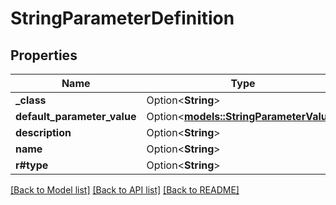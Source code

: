 # StringParameterDefinition

## Properties

Name | Type | Description | Notes
------------ | ------------- | ------------- | -------------
**_class** | Option<**String**> |  | [optional]
**default_parameter_value** | Option<[**models::StringParameterValue**](StringParameterValue.md)> |  | [optional]
**description** | Option<**String**> |  | [optional]
**name** | Option<**String**> |  | [optional]
**r#type** | Option<**String**> |  | [optional]

[[Back to Model list]](../README.md#documentation-for-models) [[Back to API list]](../README.md#documentation-for-api-endpoints) [[Back to README]](../README.md)


